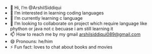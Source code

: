- 👋 Hi, I’m @ArshilSiddiqui
- 👀 I’m interested in learning coding languages 
- 🌱 I’m currently learning c language
- 💞️ I’m looking to collaborate on project which require language like phython or java not c becuase i am still learning it
- 📫 How to reach me by my gmail arshilsiddiqui089@gmail.com 
- 😄 Pronouns: he/him
- ⚡ Fun fact: loves to chat about books and movies

<!---
ArshilSiddiqui/ArshilSiddiqui is a ✨ special ✨ repository because its `README.md` (this file) appears on your GitHub profile.
You can click the Preview link to take a look at your changes.
--->
